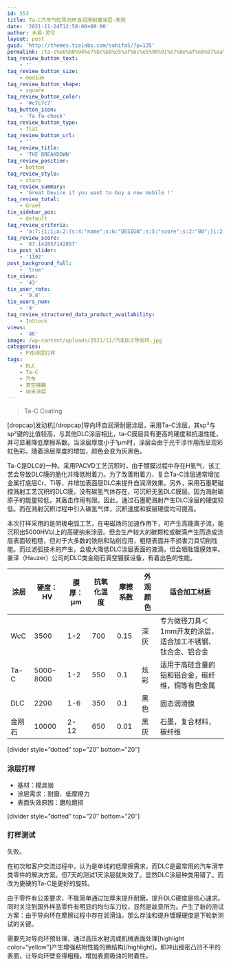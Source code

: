 ```yaml
---
id: 553
title: Ta-C汽车气缸导向环自润滑耐磨涂层-失败
date: '2021-11-24T12:58:00+08:00'
author: 木易·灵兮
layout: post
guid: 'http://themes.tielabs.com/sahifa5/?p=135'
permalink: /ta-c%e6%b0%94%e7%bc%b8%e5%af%bc%e5%90%91%e7%8e%af%e8%87%aa%e6%b6%a6%e6%bb%91%e8%80%90%e7%a3%a8%e6%b6%82%e5%b1%82-%e5%a4%b1%e8%b4%a5/
taq_review_button_text:
    - ''
taq_review_button_size:
    - medium
taq_review_button_shape:
    - square
taq_review_button_color:
    - '#c7c7c7'
taq_button_icon:
    - 'fa fa-check'
taq_review_button_type:
    - flat
taq_review_button_url:
    - ''
taq_review_title:
    - 'THE BREAKDOWN'
taq_review_position:
    - bottom
taq_review_style:
    - stars
taq_review_summary:
    - 'Great Device if you want to buy a new mobile !'
taq_review_total:
    - Graet
tie_sidebar_pos:
    - default
taq_review_criteria:
    - 'a:7:{i:1;a:2:{s:4:"name";s:6:"DESIGN";s:5:"score";s:2:"80";}i:2;a:2:{s:4:"name";s:7:"DISPLAY";s:5:"score";s:3:"100";}i:3;a:2:{s:4:"name";s:24:"RECEPTION / CALL QUALITY";s:5:"score";s:2:"80";}i:4;a:2:{s:4:"name";s:11:"PERFORMANCE";s:5:"score";s:2:"90";}i:5;a:2:{s:4:"name";s:8:"SOFTWARE";s:5:"score";s:2:"80";}i:6;a:2:{s:4:"name";s:12:"BATTERY LIFE";s:5:"score";s:2:"90";}i:7;a:2:{s:4:"name";s:9:"ECOSYSTEM";s:5:"score";s:2:"90";}}'
taq_review_score:
    - '87.142857142857'
tie_post_slider:
    - '1102'
post_background_full:
    - 'true'
tie_views:
    - '43'
tie_user_rate:
    - '9.8'
tie_users_num:
    - '4'
taq_review_structured_data_product_availability:
    - InStock
views:
    - '46'
image: /wp-content/uploads/2021/11/汽车DLC导向环.jpg
categories:
    - PVD涂层打样
tags:
    - DLC
    - Ta-C
    - 汽车
    - 真空镀膜
    - 纳米涂层
---
```


> Ta-C Coating

\[dropcap\]发动机\[/dropcap\]导向环自润滑耐磨涂层，采用Ta-C涂层，其sp³与sp²键的比值较高，与其他DLC涂层相比，ta-C膜层具有更高的硬度和抗温性能，并可显著降低摩擦系数。当涂层厚度小于1μm时，涂层会由于光干涉作用而呈现彩虹色彩。随着涂层厚度的增加，颜色会变为灰黑色。

Ta-C是DLC的一种。采用PACVD工艺沉积时，由于镀膜过程中存在H氢气，该工艺会导致DLC膜的脆化并降低附着力。为了改善附着力，复合Ta-C涂层通常增加金属打底层Cr、Ti等，并增加表面层DLC来提升自润滑效果。另外，采用石墨靶磁控溅射工艺沉积的DLC膜，没有碳氢气体存在，可沉积无氢DLC膜层。因为溅射碳原子的能量较低，其轰击作用有限。因此，通过石墨靶溅射产生DLC涂层的硬度较低。而在溅射沉积过程中引入碳氢气体，沉积速度和膜层硬度均可提高。

本次打样采用的是阴极电弧工艺，在电磁场的加速作用下，可产生高能离子流，能沉积出5000HV以上的高硬纳米涂层。但会生产较大的碳颗粒或碳滴产生而造成涂层表面较粗糙，但对于大多数的铣削和钻削应用，粗糙表面并不损害刀具切削性能。而过滤弧技术的产生，会极大降低DLC涂层表面的液滴，但会牺牲镀膜效率。豪泽（Hauzer）公司的DLC类金刚石真空镀膜设备，有着出色的性能。

| 涂层 | 硬度：HV | 膜厚：μm | 抗氧化温度 | 摩擦系数 | 外观颜色 | 适合加工材质 |
|---|---|---|---|---|---|---|
| WcC | 3500 | 1-2 | 700 | 0.15 | 深灰 | 专为微径刀具＜1mm开发的涂层，适合加工不锈钢、钛合金、铝合金 |
| Ta-C | 5000-8000 | 1-2 | 550 | 0.1 | 炫彩 | 适用于高硅含量的铝和铝合金，碳纤维，铜等有色金属 |
| DLC | 2200 | 1-6 | 350 | 0.1 | 黑色 | 固态润滑膜 |
| 金刚石 | 10000 | 2-12 | 650 | 0.01 | 黑灰 | 石墨，复合材料，碳纤维 |

\[divider style=”dotted” top=”20″ bottom=”20″\]

### 涂层打样

- 基材：模具钢
- 涂层需求：耐磨、低摩擦力
- 表面失效原因：磨粒磨损

\[divider style=”dotted” top=”20″ bottom=”20″\]

### 打样测试

失败。

在初次和客户交流过程中，认为是单纯的低摩擦需求，而DLC是最常用的汽车滑竿类零件的解决方案。但7天的测试1天涂层就失效了。显然DLC涂层种类用错了。而改为更硬的Ta-C是更好的旋转。

由于零件有公差要求，不能简单通过加厚来提升耐磨。提升DLC硬度是核心速求。同时关注到国外样品零件有明显的均匀车刀纹，显然是故意所为。产生了新的测试方案：由于导向环在摩擦过程中存在润滑油，那么存油和提升镀膜硬度是下轮新测试的关键。

需要先对导向环预处理，通过高压水射流或机械表面处理\[highlight color=”yellow”\]产生增强粘附性能的微结构\[/highlight\]，即冲出细密凸凹不平的表面，让导向环壁变得粗糙，增加表面吸油的附着性。